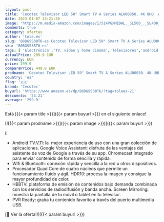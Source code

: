 ```yaml
---
layout: post
title: 'Cecotec Televisor LED 50" Smart TV A Series ALU00050. 4K UHD  Android 11  MEMC  Chromecast Integrado  Dolby Vision y Dolby Atmos  HDR10  Modelo 2023'
date: 2023-01-07 13:21:30
image: 'https://m.media-amazon.com/images/I/514PGxMIDAL._SL500_._SL400_.jpg'
comments: true
category: ofertas
author: 'tole.es'
slug: 'B0BGSS38T6-es Cecotec Televisor LED 50" Smart TV A Series ALU00050. 4K...'
sku: 'B0BGSS38T6-es'
tags: [ 'Electrónica','TV, vídeo y home cinema','Televisores','android','cecotec','🇪🇸', ]
actualPrice: 299.9 EUR
currency: EUR
price: 299.9
comparePrice: 449.0 EUR
prodname: 'Cecotec Televisor LED 50" Smart TV A Series ALU00050. 4K UHD  Android 11  MEMC  Chromecast Integrado  Dolby Vision y Dolby Atmos  HDR10  Modelo 2023'
country: 'es'
flag: '🇪🇸'
brand: 'Cecotec'
buyurl: 'https://www.amazon.es/dp/B0BGSS38T6/?tag=tolees-21'
descuento: '33.21'
average: '299.9'
---
```


Está [{{< param title >}}]({{< param buyurl >}}) en el siguiente enlace!

[![{{< param prodname >}}]({{< param image >}})]({{< param buyurl >}})

ℹ️:

- Android TV.V.11: la  mejor experiencia de uso con una gran colección de aplicaciones. Google Voice Assistant: disfruta de las ventajas del asistente de voz de Google a través de su app. Chromecast integrado para enviar contenido de forma sencilla y rápida.
- Wifi & Bluetooth: conexión rápida y sencilla a la red u otros dispositivos.
- Procesador Quad Core de cuatro núcleos que permite un funcionamiento fluido y ágil. HDR10: procesa la imagen y consigue la mayor profundidad de color.
- HBBTV: plataforma de emisión de contenidos bajo demanda combinada con los servicios de radiodifusión y banda ancha. Screen Mirroring: muestra la pantalla de tu móvil o tablet en tu televisor.
- PVR Ready: graba tu contenido favorito a través del puerto multimedia USB.

[🛒 Ver la oferta!!]({{< param buyurl >}})
